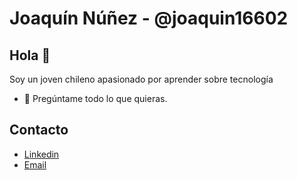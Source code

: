 # Joaquín Núñez - @joaquin16602

## Hola 👋

Soy un joven chileno apasionado por aprender sobre tecnología
- 💭 Pregúntame todo lo que quieras.

## Contacto

- [Linkedin](https://www.linkedin.com/in/ikenshu/)
- [Email](joaquin16602@gmail.com)


<!--
**joaquin16602/joaquin16602** is a ✨ _special_ ✨ repository because its `README.md` (this file) appears on your GitHub profile.

Here are some ideas to get you started:

- 🔭 I’m currently working on ...
- 🌱 I’m currently learning ...
- 👯 I’m looking to collaborate on ...
- 🤔 I’m looking for help with ...
- 💬 Ask me about ...
- 📫 How to reach me: ...
- 😄 Pronouns: ...
- ⚡ Fun fact: ...
-->
